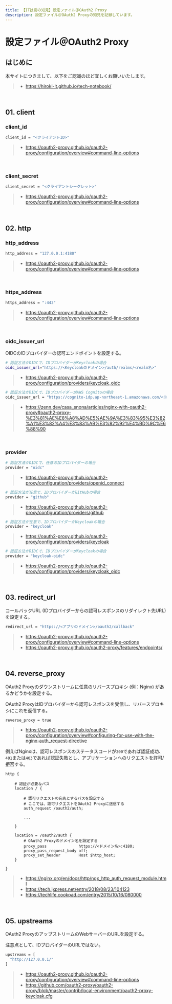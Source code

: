 ```yaml
---
title: 【IT技術の知見】設定ファイル＠OAuth2 Proxy
description: 設定ファイル＠OAuth2 Proxyの知見を記録しています。
---
```


# 設定ファイル＠OAuth2 Proxy

## はじめに

本サイトにつきまして、以下をご認識のほど宜しくお願いいたします。

> - https://hiroki-it.github.io/tech-notebook/

<br>

## 01. client

### client_id

```bash
client_id = "<クライアントID>"
```

> - https://oauth2-proxy.github.io/oauth2-proxy/configuration/overview#command-line-options

<br>

### client_secret

```bash
client_secret = "<クライアントシークレット>"
```

> - https://oauth2-proxy.github.io/oauth2-proxy/configuration/overview#command-line-options

<br>

## 02. http

### http_address

```bash
http_address = "127.0.0.1:4180"
```

> - https://oauth2-proxy.github.io/oauth2-proxy/configuration/overview#command-line-options

<br>

### https_address

```bash
https_address = ":443"
```

> - https://oauth2-proxy.github.io/oauth2-proxy/configuration/overview#command-line-options

<br>

### oidc_issuer_url

OIDCのIDプロバイダーの認可エンドポイントを設定する。

```bash
# 認証方法がOIDCで、IDプロバイダーがKeycloakの場合
oidc_issuer_url="https://<Keycloakのドメイン>/auth/realms/<realm名>"
```

> - https://oauth2-proxy.github.io/oauth2-proxy/configuration/providers/keycloak_oidc

```bash
# 認証方法がOIDCで、IDプロバイダーがAWS Cognitoの場合
oidc_issuer_url = "https://cognito-idp.ap-northeast-1.amazonaws.com/<ユーザープールID>"
```

> - https://zenn.dev/casa_snona/articles/nginx-with-oauth2-proxy#oauth2-proxy-%E3%81%AE%E8%A8%AD%E5%AE%9A%E3%83%95%E3%82%A1%E3%82%A4%E3%83%AB%E3%82%92%E4%BD%9C%E6%88%90

<br>

### provider

```bash
# 認証方法がOIDCで、任意のIDプロバイダーの場合
provider = "oidc"
```

> - https://oauth2-proxy.github.io/oauth2-proxy/configuration/providers/openid_connect

```bash
# 認証方法が任意で、IDプロバイダーがGitHubの場合
provider = "github"
```

> - https://oauth2-proxy.github.io/oauth2-proxy/configuration/providers/github

```bash
# 認証方法が任意で、IDプロバイダーがKeycloakの場合
provider = "keycloak"
```

> - https://oauth2-proxy.github.io/oauth2-proxy/configuration/providers/keycloak

```bash
# 認証方法がOIDCで、IDプロバイダーがKeycloakの場合
provider = "keycloak-oidc"
```

> - https://oauth2-proxy.github.io/oauth2-proxy/configuration/providers/keycloak_oidc

<br>

## 03. redirect_url

コールバックURL (IDプロバイダーからの認可レスポンスのリダイレクト先URL) を設定する。

```bash
redirect_url = "https://<アプリのドメイン>/oauth2/callback"
```

> - https://oauth2-proxy.github.io/oauth2-proxy/configuration/overview#command-line-options
> - https://oauth2-proxy.github.io/oauth2-proxy/features/endpoints/

<br>

## 04. reverse_proxy

OAuth2 Proxyのダウンストリームに任意のリバースプロキシ (例：Nginx) があるかどうかを設定する。

OAuth2 ProxyはIDプロバイダーから認可レスポンスを受信し、リバースプロキシにこれを返信する。

```bash
reverse_proxy = true
```

> - https://oauth2-proxy.github.io/oauth2-proxy/configuration/overview#configuring-for-use-with-the-nginx-auth_request-directive

例えばNginxは、認可レスポンスのステータスコードが`200`であれば認証成功、`401`または`403`であれば認証失敗とし、アプリケーションへのリクエストを許可/拒否する。

```nginx
http {

    # 認証が必要なパス
    location / {

        # 認可リクエストの宛先とするパスを設定する
        # ここでは、認可リクエストをOAuth2 Proxyに送信する
        auth_request /oauth2/auth;

        ...

    }

    location = /oauth2/auth {
        # OAuth2 Proxyのドメイン名を設定する
        proxy_pass              https://<ドメイン名>:4180;
        proxy_pass_request_body off;
        proxy_set_header        Host $http_host;
    }

}
```

> - https://nginx.org/en/docs/http/ngx_http_auth_request_module.html
> - https://tech.jxpress.net/entry/2018/08/23/104123
> - https://techlife.cookpad.com/entry/2015/10/16/080000

<br>

## 05. upstreams

OAuth2 ProxyのアップストリームのWebサーバーのURLを設定する。

注意点として、IDプロバイダーのURLではない。

```bash
upstreams = [
  "http://127.0.0.1/"
]
```

> - https://oauth2-proxy.github.io/oauth2-proxy/configuration/overview#command-line-options
> - https://github.com/oauth2-proxy/oauth2-proxy/blob/master/contrib/local-environment/oauth2-proxy-keycloak.cfg

<br>
